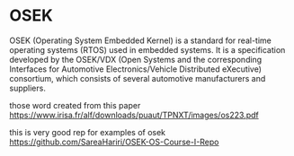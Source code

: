 # OSEK
 OSEK (Operating System Embedded Kernel) is a standard for real-time operating systems (RTOS) used in embedded systems. It is a specification developed by the OSEK/VDX (Open Systems and the corresponding Interfaces for Automotive Electronics/Vehicle Distributed eXecutive) consortium, which consists of several automotive manufacturers and suppliers.

those word created from this paper https://www.irisa.fr/alf/downloads/puaut/TPNXT/images/os223.pdf

this is very good rep for examples of osek https://github.com/SareaHariri/OSEK-OS-Course-I-Repo